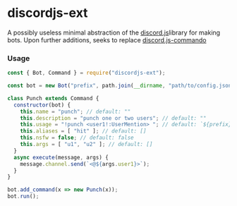 <h1>discordjs-ext</h1>

A possibly useless minimal abstraction of the <a href="https://github.com/discordjs/discord.js">discord.js</a>library for making bots. 
Upon further additions, seeks to replace <a href="https://github.com/discordjs/Commando">discord.js-commando</a>

<h3>Usage</h3>

```js
const { Bot, Command } = require("discordjs-ext");

const bot = new Bot("prefix", path.join(__dirname, "path/to/config.json"));

class Punch extends Command {
  constructor(bot) {
    this.name = "punch"; // default: ""
    this.description = "punch one or two users"; // default: ""
    this.usage = "!punch <user1!:UserMention> "; // default: `${prefix}punch`
    this.aliases = [ "hit" ]; // default: []
    this.nsfw = false; // default: false
    this.args = [ "u1", "u2" ]; // default: []
  }
  async execute(message, args) {
    message.channel.send(`<@${args.user1}>`);
  }
}

bot.add_command(x => new Punch(x));
bot.run();
```
